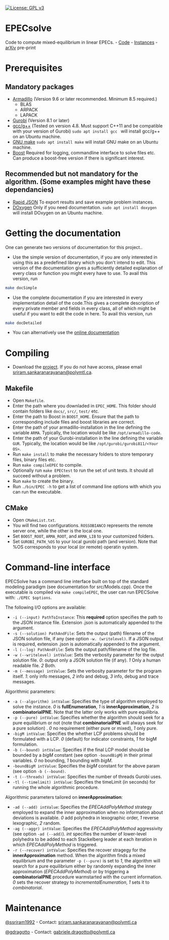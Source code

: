 [![License: GPL v3](https://img.shields.io/badge/License-GPLv3-blue.svg)](https://www.gnu.org/licenses/gpl-3.0)

# EPECsolve
Code to compute mixed-equilibrium in linear EPECs.
	- [Code](https://github.com/ssriram1992/EPECsolve/)
	- [Instances](https://github.com/ds4dm/EPECInstances)
	- [arXiv](https://arxiv.org/abs/1910.06452) pre-print

# Prerequisites

## Mandatory packages
- [Armadillo](http://arma.sourceforge.net/) (Version 9.6 or later recommended. Minimum 8.5 required.)
	* BLAS
	* ARPACK
	* LAPACK
- [Gurobi](https://www.gurobi.com/registration/download-reg) (Version 8.1 or later)
- [gcc/g++](https://gcc.gnu.org/) (Tested on version 4.8. Must support C++11 and be compatible with your version of Gurobi) `sudo apt install gcc ` will install gcc/g++ on an Ubuntu machine.
- [GNU make](https://www.gnu.org/software/make/) `sudo apt install make` will install GNU make on an Ubuntu machine.
- [Boost](https://www.boost.org/) Required for logging, commandline interface to solve files etc. Can produce a boost-free version if there is significant interest.

## Recommended but not mandatory for the algorithm. (Some examples might have these dependancies)
- [Rapid JSON](http://rapidjson.org/) To export results and save example problem instances.
- [DOxygen](http://www.doxygen.nl) Only if you need documentation. `sudo apt install doxygen ` will install DOxygen on an Ubuntu machine.

# Getting the documentation
One can generate two versions of documentation for this project..
- Use the simple version of documentation, if you are only interested in using this as a predefined library which you don't intend to edit. This version of the documentation gives a sufficiently detailed explanation of every class or function you might every have to use. To avail this version, run
```bash
make docSimple
```
- Use the complete documentation if you are interested in every implementation detail of the code.This gives a complete description of every private member and fields in every class, all of which might be useful if you want to edit the code in here. To avail this version, run
```bash
make docDetailed
```
- You can alternatively use the [online documentation](https://ssriram1992.github.io/EPECsolve/html/index.html)

# Compiling
- Download the [project](https://github.com/ssriram1992/EPECsolve/). If you do not have access, please email [sriram.sankaranarayanan@polymtl.ca](mailto:sriram.sankaranarayanan@polymtl.ca).

## Makefile
- Open `Makefile`. 
- Enter the path where you downladed in `EPEC_HOME`. This folder should contain folders like `docs/`, `src/`, `test/` etc.
- Enter the path to Boost in `BOOST_HOME`. Ensure that the path to corresponding include files and boost libraries are correct.
- Enter the path of your armadillo-installation in the line defining the variable `ARMA`. Typically, the location would be like `/opt/armadillo-code`.
- Enter the path of your Gurobi-installation in the line defining the variable `GUR`. Typically, the location would be like `/opt/gurobi/gurobi811/<Your OS>`.
- Run `make install` to make the necessary folders to store temporary files, binary files etc.
- Run `make compileEPEC` to compile. 
- Optionally run `make EPECtest` to run the set of unit tests. It should all succeed without a problem.
- Run `make` to create the binary.
- Run `./bin/EPEC -h` to get a list of command line options with which you can run the executable.

## CMake
- Open `CMakeList.txt`. 
- You will find two configurations. `ROSSOBIANCO` represents the remote server one, while the other is the local one.
- Set `BOOST_ROOT`, `ARMA_ROOT`, and `ARMA_LIB` to your customized folders. 
- Set `GUROBI_PATH_%OS` to your local gurobi path (and version). Note that %OS corresponds to your local (or remote) operatin system.

# Command-line interface
EPECSolve has a command line interface built on top of the standard modeling paradigm (see documentation for src/Models.cpp).
Once the executable is compiled via `make compileEPEC`, the user can run EPECSolve with: `./EPEC $options`. 

The following I/O options are available:

* `-i (--input) PathToInstance`: This **required** option specifies the path to the JSON instance file. Extension .json is automatically appended to the argument.
* `-s (--solution) PathAndFile`: Sets the output (path) filename of the JSON solution file, if any (see option `-w. (writelevel)`. If a JSON output is required, extension .json is automatically appended to the argument.
* `-l (--log) PathAndFile`: Sets the output path/filename of the log file.
* `-w (--writelevel) intValue`: Sets the verbosity parameter for the output solution file. *0*: output only a JSON solution file (if any). *1* Only a human readable file. *2* Both.
* `-m (--message) intValue`: Sets the verbosity parameter for the program itself. *1*: only info messages, *2* info and debug, *3* info, debug and trace messages.


Algorithmic parameters:

* `-a (--algorithm) intValue`: Specifies the type of algorithm employed to solve the instance. *0* is **fullEnumeration**, *1* is **innerApproximation**, *2* is **combinatorialPNE**. Note that the latter only works with pure equilibria.
* `-p (--pure) intValue`: Specifies whether the algorithm should seek for a pure equilibrium or not (note that **combinatorialPNE** will always seek for a pure solution) . *0* no requirement (either pure or mixed), *1* only pure.
* `-bigM intValue`: Specifies the whether LCP problems should be formulated with a LCP. *0* (default) for indicator constraints, *1* for bigM formulation.
* `-b (--bound) intValue`: Specifies if the final LCP model should be bounded by a *bigM* constant (see option `-boundBigM`) in their primal variables. *0* no bounding, *1* bounding with *bigM*.
* `-boundBigM intValue`: Specifies the *bigM* constant for the above param (see option `-b (--bound)`.
* `-t (--threads) intValue`: Specifies the number of threads Gurobi uses.
* `-tl (--timelimit) intValue`: Specifies the timeLimit (in seconds) for running the whole algorithmic procedure. 

Algorithmic parameters tailored on **innerApproximation**:

* `-ad (--add) intValue`: Specifies the *EPECAddPolyMethod* strategy employed to expand the inner approximation when no information about deviations is available. *0* add polyhedra in lexographic order, *1* reverse lexographic, *2* random.
* `-ag (--aggr) intValue`: Specifies the *EPECAddPolyMethod* aggressivity (see option `-ad (--add)`). *int* specifies the number of lower-level polyhedra to be added to each Stackelberg leader at each iteration in which *EPECAddPolyMethod* is triggered.
* `-r (--recover) intValue`: Specifies the recover stragegy for the **innerApproximation** method. When the algorithm finds a mixed equilibrium and the parameter `-p (--pure)` is set to *1*, the algorithm will search for a pure equilibrium either by randomly expanding the inner approximation (*EPECAddPolyMethod*) or by triggering a **combinatorialPNE** procedure warmstarted with the current information. *0* sets the recover strategy to *incrementalEnumeration*, *1* sets it to *combinatorial*.

# Maintenance
[@ssriram1992](https://github.com/ssriram1992/) - Contact: [sriram.sankaranarayanan@polymtl.ca](mailto:sriram.sankaranarayanan@polymtl.ca)

[@gdragotto](https://github.com/gdragotto) - Contact: [gabriele.dragotto@polymtl.ca](mailto:gabriele.dragotto@polymtl.ca)


